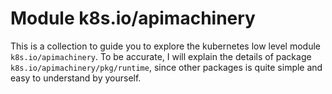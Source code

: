 # Module k8s.io/apimachinery

This is a collection to guide you to explore the kubernetes low level module
`k8s.io/apimachinery`. To be accurate, I will explain the details of package
`k8s.io/apimachinery/pkg/runtime`, since other packages is quite simple and easy
to understand by yourself.
